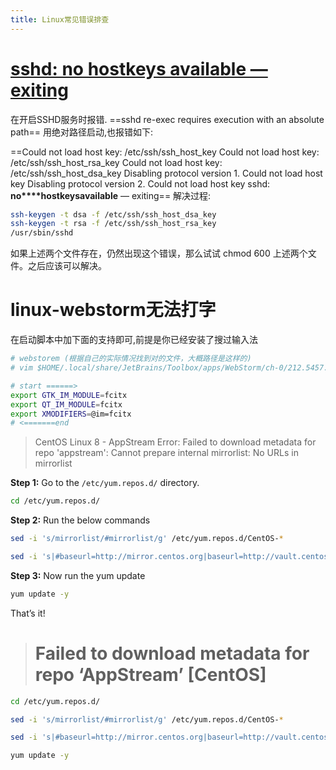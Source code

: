 ```yaml
---
title: Linux常见错误排查
---
```


# [sshd: no hostkeys available — exiting](https://www.cnblogs.com/tianziru/p/5522350.html)

在开启SSHD服务时报错.
==sshd re-exec requires execution with an absolute path==
用绝对路径启动,也报错如下:

==Could not load host key: /etc/ssh/ssh_host_key
Could not load host key: /etc/ssh/ssh_host_rsa_key
Could not load host key: /etc/ssh/ssh_host_dsa_key
Disabling protocol version 1. Could not load host key
Disabling protocol version 2. Could not load host key
sshd: **no****hostkeysavailable** — exiting== 
解决过程:

```bash
ssh-keygen -t dsa -f /etc/ssh/ssh_host_dsa_key
ssh-keygen -t rsa -f /etc/ssh/ssh_host_rsa_key
/usr/sbin/sshd
```

如果上述两个文件存在，仍然出现这个错误，那么试试 chmod 600 上述两个文件。之后应该可以解决。

# linux-webstorm无法打字

在启动脚本中加下面的支持即可,前提是你已经安装了搜过输入法

```bash
# webstorem (根据自己的实际情况找到对的文件，大概路径是这样的)
# vim $HOME/.local/share/JetBrains/Toolbox/apps/WebStorm/ch-0/212.5457.55/bin/webstorm.sh

# start ======>
export GTK_IM_MODULE=fcitx
export QT_IM_MODULE=fcitx
export XMODIFIERS=@im=fcitx
# <=======end

```

> CentOS Linux 8 - AppStream
> Error: Failed to download metadata for repo 'appstream': Cannot prepare internal mirrorlist: No URLs in mirrorlist

**Step 1:** Go to the `/etc/yum.repos.d/` directory.

```bash
cd /etc/yum.repos.d/
```

**Step 2:** Run the below commands

```bash
sed -i 's/mirrorlist/#mirrorlist/g' /etc/yum.repos.d/CentOS-*

sed -i 's|#baseurl=http://mirror.centos.org|baseurl=http://vault.centos.org|g' /etc/yum.repos.d/CentOS-*
```

**Step 3:** Now run the yum update

```bash
yum update -y
```

That’s it!



> # Failed to download metadata for repo ‘AppStream’ [CentOS]

```bash
cd /etc/yum.repos.d/

sed -i 's/mirrorlist/#mirrorlist/g' /etc/yum.repos.d/CentOS-*

sed -i 's|#baseurl=http://mirror.centos.org|baseurl=http://vault.centos.org|g' /etc/yum.repos.d/CentOS-*

yum update -y

```
